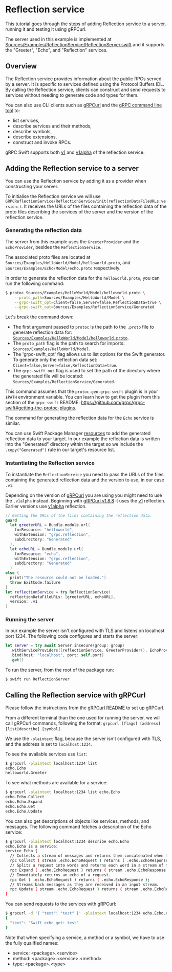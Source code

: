# Reflection service

This tutorial goes through the steps of adding Reflection service to a
server, running it and testing it using gRPCurl.

 The server used in this example is implemented at
 [Sources/Examples/ReflectionService/ReflectionServer.swift][reflection-server]
 and it supports the "Greeter", "Echo", and "Reflection" services.


## Overview

The Reflection service provides information about the public RPCs served by a server.
It is specific to services defined using the Protocol Buffers IDL.
By calling the Reflection service, clients can construct and send requests to services
without needing to generate code and types for them.

You can also use CLI clients such as [gRPCurl][grpcurl-setup] and the [gRPC command line tool][grpc-cli] to:
- list services,
- describe services and their methods,
- describe symbols,
- describe extensions,
- construct and invoke RPCs.

gRPC Swift supports both [v1][v1] and [v1alpha][v1alpha] of the reflection service.

## Adding the Reflection service to a server

You can use the Reflection service by adding it as a provider when constructing your server.

To initialise the Reflection service we will use
``GRPCReflectionService/ReflectionService/init(reflectionDataFileURLs:version:)``.
It receives the URLs of the files containing the reflection data of the proto files
describing the services of the server and the version of the reflection service.

### Generating the reflection data

The server from this example uses the `GreeterProvider` and the `EchoProvider`,
besides the `ReflectionService`.

The associated proto files are located at `Sources/Examples/HelloWorld/Model/helloworld.proto`, and
`Sources/Examples/Echo/Model/echo.proto` respectively.

In order to generate the reflection data for the `helloworld.proto`, you can run the following command:

```sh
$ protoc Sources/Examples/HelloWorld/Model/helloworld.proto \
    --proto_path=Sources/Examples/HelloWorld/Model \
    --grpc-swift_opt=Client=false,Server=false,ReflectionData=true \
    --grpc-swift_out=Sources/Examples/ReflectionService/Generated
```

Let's break the command down:
- The first argument passed to `protoc` is the path
  to the `.proto` file to generate reflection data
  for: [`Sources/Examples/HelloWorld/Model/helloworld.proto`][helloworld-proto].
- The `proto_path` flag is the path to search for imports: `Sources/Examples/HelloWorld/Model`.
- The 'grpc-swift_opt' flag allows us to list options for the Swift generator.
  To generate only the reflection data set: `Client=false,Server=false,ReflectionData=true`.
- The `grpc-swift_out` flag is used to set the path of the directory
  where the generated file will be located: `Sources/Examples/ReflectionService/Generated`.

This command assumes that the `protoc-gen-grpc-swift` plugin is in your `$PATH` environment variable.
You can learn how to get the plugin from this section of the `grpc-swift` README:
https://github.com/grpc/grpc-swift#getting-the-protoc-plugins.

The command for generating the reflection data for the `Echo` service is similar.

You can use Swift Package Manager [resources][swiftpm-resources] to add the generated reflection data to your target.
In our example the reflection data is written into the "Generated" directory within the target
so we include the `.copy("Generated")` rule in our target's resource list.

### Instantiating the Reflection service

To instantiate the `ReflectionService` you need to pass the URLs of the files containing
the generated reflection data and the version to use, in our case `.v1`.

Depending on the version of [gRPCurl][grpcurl] you are using you might need to use the `.v1alpha` instead.
Beginning with [gRPCurl v1.8.8][grpcurl-v188] it uses the [v1][v1] reflection. Earlier versions use [v1alpha][v1alpha]
reflection.

```swift
// Getting the URLs of the files containing the reflection data.
guard
  let greeterURL = Bundle.module.url(
    forResource: "helloworld",
    withExtension: "grpc.reflection",
    subdirectory: "Generated"
  ),
  let echoURL = Bundle.module.url(
    forResource: "echo",
    withExtension: "grpc.reflection",
    subdirectory: "Generated"
  )
else {
  print("The resource could not be loaded.")
  throw ExitCode.failure
}
let reflectionService = try ReflectionService(
  reflectionDataFileURLs: [greeterURL, echoURL],
  version: .v1
)
```

### Running the server

In our example the server isn't configured with TLS and listens on localhost port 1234.
The following code configures and starts the server:

```swift
let server = try await Server.insecure(group: group)
  .withServiceProviders([reflectionService, GreeterProvider(), EchoProvider()])
  .bind(host: "localhost", port: self.port)
  .get()

```

To run the server, from the root of the package run:

```sh
$ swift run ReflectionServer
```

## Calling the Reflection service with gRPCurl

Please follow the instructions from the [gRPCurl README][grpcurl-setup] to set up gRPCurl.

From a different terminal than the one used for running the server, we will call gRPCurl commands,
following the format: `grpcurl [flags] [address] [list|describe] [symbol]`.

We use the `-plaintext` flag, because the server isn't configured with TLS, and
the address is set to `localhost:1234`.


To see the available services use `list`:

```sh
$ grpcurl -plaintext localhost:1234 list
echo.Echo
helloworld.Greeter
```

To see what methods are available for a service:

```sh
$ grpcurl -plaintext localhost:1234 list echo.Echo
echo.Echo.Collect
echo.Echo.Expand
echo.Echo.Get
echo.Echo.Update
```

You can also get descriptions of objects like services, methods, and messages. The following
command fetches a description of the Echo service:

```sh
$ grpcurl -plaintext localhost:1234 describe echo.Echo
echo.Echo is a service:
service Echo {
  // Collects a stream of messages and returns them concatenated when the caller closes.
  rpc Collect ( stream .echo.EchoRequest ) returns ( .echo.EchoResponse );
  // Splits a request into words and returns each word in a stream of messages.
  rpc Expand ( .echo.EchoRequest ) returns ( stream .echo.EchoResponse );
  // Immediately returns an echo of a request.
  rpc Get ( .echo.EchoRequest ) returns ( .echo.EchoResponse );
  // Streams back messages as they are received in an input stream.
  rpc Update ( stream .echo.EchoRequest ) returns ( stream .echo.EchoResponse );
}
```

You can send requests to the services with gRPCurl:

```sh
$ grpcurl -d '{ "text": "test" }' -plaintext localhost:1234 echo.Echo.Get
{
  "text": "Swift echo get: test"
}
```

Note that when specifying a service, a method or a symbol, we have to use the fully qualified names:
- service: \<package\>.\<service\>
- method: \<package\>.\<service\>.\<method\>
- type: \<package\>.\<type\>

[grpcurl-setup]: https://github.com/fullstorydev/grpcurl#grpcurl
[grpcurl]: https://github.com/fullstorydev/grpcurl
[grpc-cli]: https://github.com/grpc/grpc/blob/master/doc/command_line_tool.md
[v1]: ../v1/reflection-v1.proto
[v1alpha]: ../v1Alpha/reflection-v1alpha.proto
[reflection-server]: ../../Examples/ReflectionService/ReflectionServer.swift
[helloworld-proto]: ../../Examples/HelloWorld/Model/helloworld.proto
[echo-proto]: ../../Examples/Echo/Model/echo.proto
[grpcurl-v188]: https://github.com/fullstorydev/grpcurl/releases/tag/v1.8.8
[swiftpm-resources]: https://github.com/apple/swift-package-manager/blob/main/Documentation/PackageDescription.md#resource
